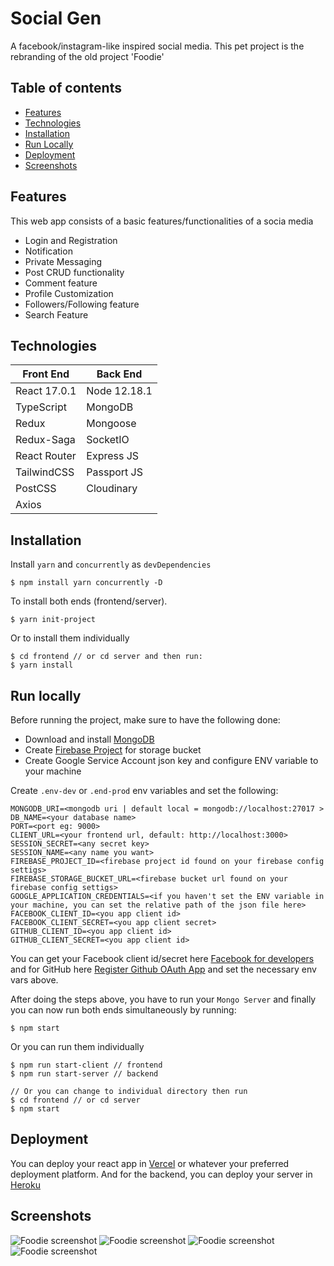 # Social Gen

A facebook/instagram-like inspired social media. This pet project is the rebranding of the old project 'Foodie'

## Table of contents

- [Features](#features)
- [Technologies](#technologies)
- [Installation](#installation)
- [Run Locally](#run_local)
- [Deployment](#deployment)
- [Screenshots](#screenshots)

## Features

This web app consists of a basic features/functionalities of a socia media

- Login and Registration
- Notification
- Private Messaging
- Post CRUD functionality
- Comment feature
- Profile Customization
- Followers/Following feature
- Search Feature

## Technologies

| Front End    | Back End     |
| ------------ | ------------ |
| React 17.0.1 | Node 12.18.1 |
| TypeScript   | MongoDB      |
| Redux        | Mongoose     |
| Redux-Saga   | SocketIO     |
| React Router | Express JS   |
| TailwindCSS  | Passport JS  |
| PostCSS      | Cloudinary   |
| Axios        |              |

## Installation

Install `yarn` and `concurrently` as `devDependencies`

```
$ npm install yarn concurrently -D
```

To install both ends (frontend/server).

```
$ yarn init-project
```

Or to install them individually

```
$ cd frontend // or cd server and then run:
$ yarn install
```

## Run locally

Before running the project, make sure to have the following done:

- Download and install [MongoDB](https://www.mongodb.com/)
- Create [Firebase Project](https://console.firebase.google.com/u/0/) for storage bucket
- Create Google Service Account json key and configure ENV variable to your machine

Create `.env-dev` or `.end-prod` env variables and set the following:

```
MONGODB_URI=<mongodb uri | default local = mongodb://localhost:27017 >
DB_NAME=<your database name>
PORT=<port eg: 9000>
CLIENT_URL=<your frontend url, default: http://localhost:3000>
SESSION_SECRET=<any secret key>
SESSION_NAME=<any name you want>
FIREBASE_PROJECT_ID=<firebase project id found on your firebase config settigs>
FIREBASE_STORAGE_BUCKET_URL=<firebase bucket url found on your firebase config settigs>
GOOGLE_APPLICATION_CREDENTIALS=<if you haven't set the ENV variable in your machine, you can set the relative path of the json file here>
FACEBOOK_CLIENT_ID=<you app client id>
FACEBOOK_CLIENT_SECRET=<you app client secret>
GITHUB_CLIENT_ID=<you app client id>
GITHUB_CLIENT_SECRET=<you app client id>
```

You can get your Facebook client id/secret here [Facebook for developers](http://developers.facebook.com/) and for GitHub here [Register Github OAuth App](https://github.com/settings/applications/new) and set the necessary env vars above.

After doing the steps above, you have to run your `Mongo Server` and finally you can now run both ends simultaneously by running:

```
$ npm start
```

Or you can run them individually

```
$ npm run start-client // frontend
$ npm run start-server // backend

// Or you can change to individual directory then run
$ cd frontend // or cd server
$ npm start
```

## Deployment

You can deploy your react app in [Vercel](http://vercel.app/) or whatever your preferred deployment platform.
And for the backend, you can deploy your server in [Heroku](https://heroku.com)

## Screenshots

![Foodie screenshot](https://raw.githubusercontent.com/jgudo/foodie/master/frontend/src/images/screen1.png)
![Foodie screenshot](https://raw.githubusercontent.com/jgudo/foodie/master/frontend/src/images/screen2.png)
![Foodie screenshot](https://raw.githubusercontent.com/jgudo/foodie/master/frontend/src/images/screen3.png)
![Foodie screenshot](https://raw.githubusercontent.com/jgudo/foodie/master/frontend/src/images/screen4.png)
